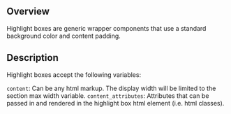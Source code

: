 ## Overview

Highlight boxes are generic wrapper components that use a standard background color and content padding.

## Description

Highlight boxes accept the following variables:

`content`: Can be any html markup. The display width will be limited to the section max width variable.
`content_attributes`: Attributes that can be passed in and rendered in the highlight box html element (i.e. html classes).
